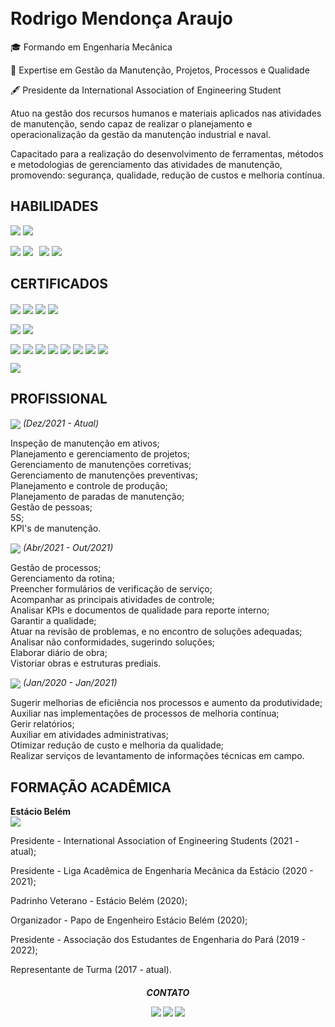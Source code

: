 <h1 align="left">
 
  <br>
  Rodrigo Mendonça Araujo
  <br>
</h1>



🎓 Formando em Engenharia Mecânica

🦺 Expertise em Gestão da Manutenção, Projetos, Processos e Qualidade

🖋 Presidente da International Association of Engineering Student
 
 
Atuo na gestão dos recursos humanos e materiais aplicados nas atividades de manutenção, sendo capaz de realizar o planejamento e operacionalização da gestão da manutenção industrial e naval.

Capacitado para a realização do desenvolvimento de ferramentas, métodos e metodologias de gerenciamento das atividades de manutenção, promovendo: segurança, qualidade, redução de custos e melhoria contínua. 

## HABILIDADES
<img src="https://badgen.net/badge/AutoCAD%202D/★★★☆☆/red" target="_blank"> <img src="https://badgen.net/badge/AutoCAD%203D/★★☆☆☆/red" target="_blank">

<img src="https://badgen.net/badge/MS%20Excel/★★☆☆☆/green" target="_blank"> <img src="https://badgen.net/badge/MS%20Project/★★★★★/green" target="_blank">⠀<img src="https://badgen.net/badge/MS%20Word/★★★☆☆/green" target="_blank"> <img src="https://badgen.net/badge/MS%20PowerPoint/★★★★★/green" target="_blank">⠀





## CERTIFICADOS

<a href="https://raw.githubusercontent.com/gestordamanutencao/gestordamanutencao/71aa5321f8767c0518f0244441a3b5915ec27ae9/docs/certificados/Mec%C3%A2nico%20de%20Motores%20a%20Diesel.pdf"><img align="center" src="https://badgen.net/badge/SENAI%20PA/Mecânico%20de%20Motores%20a%20Diesel/pink" target="_blank"></a>
<a href="https://raw.githubusercontent.com/gestordamanutencao/gestordamanutencao/71aa5321f8767c0518f0244441a3b5915ec27ae9/docs/certificados/Assistente%20de%20Gestão%20da%20Qualidade.pdf"><img align="center" src="https://badgen.net/badge/SENAI%20PA/Assistente%20Gestão%20da%20Qualidade/pink" target="_blank"></a>
<a href="https://raw.githubusercontent.com/gestordamanutencao/gestordamanutencao/71aa5321f8767c0518f0244441a3b5915ec27ae9/docs/certificados/Segurança%20do%20Trabalho.pdf"><img align="center" src="https://badgen.net/badge/SENAI%20PA/Segurança%20do%20Trabalho/pink" target="_blank"></a>
<a href="https://raw.githubusercontent.com/gestordamanutencao/gestordamanutencao/71aa5321f8767c0518f0244441a3b5915ec27ae9/docs/certificados/Logística%20-%205S.PDF"><img align="center" src="https://badgen.net/badge/SENAI%20PA/Logística - 5S/pink" target="_blank"></a>  

  
<a href="https://raw.githubusercontent.com/gestordamanutencao/gestordamanutencao/71aa5321f8767c0518f0244441a3b5915ec27ae9/docs/certificados/MS%20PROJECT.pdf"><img align="center" src="https://badgen.net/badge/IEL%20PA/Gerenciamento%20de%20Projetos%20MS%20Project/orange" target="_blank"></a>
<a href="https://raw.githubusercontent.com/gestordamanutencao/gestordamanutencao/71aa5321f8767c0518f0244441a3b5915ec27ae9/docs/certificados/ANALISTA%20DE%20PCP.pdf"><img align="center" src="https://badgen.net/badge/IEL%20PA/Analista%20de%20Controle%20de%20Produção/orange" target="_blank"></a>  

  

<a href="https://raw.githubusercontent.com/gestordamanutencao/gestordamanutencao/71aa5321f8767c0518f0244441a3b5915ec27ae9/docs/certificados/Melhorias%20Especificas.pdf"><img align="center" src="https://badgen.net/badge/ENGETELES/Melhorias%20Especificas/blue" target="_blank"></a>
<a href="https://raw.githubusercontent.com/gestordamanutencao/gestordamanutencao/71aa5321f8767c0518f0244441a3b5915ec27ae9/docs/certificados/Manutenção%20Planejada.pdf"><img align="center" src="https://badgen.net/badge/ENGETELES/Manutenção%20Planejada/blue" target="_blank"></a>
<a href="https://raw.githubusercontent.com/gestordamanutencao/gestordamanutencao/71aa5321f8767c0518f0244441a3b5915ec27ae9/docs/certificados/Manutenção%20Autônoma.pdf"><img align="center" src="https://badgen.net/badge/ENGETELES/Manutenção%20Autônoma/blue" target="_blank"></a>
<a href="https://raw.githubusercontent.com/gestordamanutencao/gestordamanutencao/71aa5321f8767c0518f0244441a3b5915ec27ae9/docs/certificados/Gestão%20de%20Projetos%20para%20Manutenção.pdf"><img align="center" src="https://badgen.net/badge/ENGETELES/Gestão%20de%20Projetos/blue" target="_blank"></a>
<a href="https://raw.githubusercontent.com/gestordamanutencao/gestordamanutencao/71aa5321f8767c0518f0244441a3b5915ec27ae9/docs/certificados/Formação%20de%20Planejadores%20de%20Manutenção.pdf"><img align="center" src="https://badgen.net/badge/ENGETELES/Formação%20de%20Planejadores%20de%20Manutenção/blue" target="_blank"></a>
<a href="https://raw.githubusercontent.com/gestordamanutencao/gestordamanutencao/71aa5321f8767c0518f0244441a3b5915ec27ae9/docs/certificados/Formação%20de%20Analistas%20de%20Manutenção.pdf"><img align="center" src="https://badgen.net/badge/ENGETELES/Formação%20de%20Analistas%20de%20Manutenção/blue" target="_blank"></a>
<a href="https://raw.githubusercontent.com/gestordamanutencao/gestordamanutencao/71aa5321f8767c0518f0244441a3b5915ec27ae9/docs/certificados/Gestão%20de%20Paradas%20de%20Manutenção.pdf"><img align="center" src="https://badgen.net/badge/ENGETELES/Gestão%20de%20Paradas%20de%20Manutenção/blue" target="_blank"></a>
<a href="https://raw.githubusercontent.com/gestordamanutencao/gestordamanutencao/71aa5321f8767c0518f0244441a3b5915ec27ae9/docs/certificados/Engenharia%20de%20Confiabilidade.pdf"><img align="center" src="https://badgen.net/badge/ENGETELES/Engenharia%20de%20Confiabilidade/blue" target="_blank"></a>

<a href="https://raw.githubusercontent.com/gestordamanutencao/gestordamanutencao/71aa5321f8767c0518f0244441a3b5915ec27ae9/docs/certificados/Coordenador%20de%20Manutenção%20Naval.pdf"><img align="center" src="https://badgen.net/badge/Instituto%20Naval%20da%20Amazônia/Coordenador%20de%20Manutenção%20Naval/green" target="_blank"></a>




## PROFISSIONAL

<a href="https://raw.githubusercontent.com/gestordamanutencao/gestordamanutencao/71aa5321f8767c0518f0244441a3b5915ec27ae9/docs/portfolio/portfolio%20camila%20navegação.pdf"><img align="center" src="https://badgen.net/badge/Autônomo/Consultoria%20em%20Manutenção%20Naval/grey" target="_blank"></a> *(Dez/2021 - Atual)*

  
Inspeção de manutenção em ativos;  
Planejamento e gerenciamento de projetos;  
Gerenciamento de manutenções corretivas;  
Gerenciamento de manutenções preventivas;  
Planejamento e controle de produção;  
Planejamento de paradas de manutenção;  
Gestão de pessoas;  
5S;  
KPI's de manutenção.  

<a href="https://raw.githubusercontent.com/gestordamanutencao/gestordamanutencao/71aa5321f8767c0518f0244441a3b5915ec27ae9/docs/certificados/carta%20de%20recomendação/carta%20de%20recomendação.pdf"><img align="center" src="https://badgen.net/badge/Almáa%20Engenharia/Estagiário%20dos%20Processos%20da%20Qualidade/yellow" target="_blank"></a> *(Abr/2021 - Out/2021)*


  
Gestão de processos;  
Gerenciamento da rotina;  
Preencher formulários de verificação de serviço;  
Acompanhar as principais atividades de controle;  
Analisar KPIs e documentos de qualidade para reporte interno;  
Garantir a qualidade;  
Atuar na revisão de problemas, e no encontro de soluções adequadas;  
Analisar não conformidades, sugerindo soluções;  
Elaborar diário de obra;  
Vistoriar obras e estruturas prediais.  


<a href="https://raw.githubusercontent.com/gestordamanutencao/gestordamanutencao/71aa5321f8767c0518f0244441a3b5915ec27ae9/docs/certificados/declaração%20de%20estágio%20camila%20navegação.pdf"><img align="center" src="https://badgen.net/badge/Camila%20Navegação%20e%20Transportes/Estagiário%20de%20Gestão%20da%20Qualidade/red" target="_blank"></a>  *(Jan/2020 - Jan/2021)*

   
   
Sugerir melhorias de eficiência nos processos e aumento da produtividade;  
Auxiliar nas implementações de processos de melhoria contínua;  
Gerir relatórios;  
Auxiliar em atividades administrativas;  
Otimizar redução de custo e melhoria da qualidade;  
Realizar serviços de levantamento de informações técnicas em campo.  
  
 

## FORMAÇÃO ACADÊMICA


**Estácio Belém**  
<a href="https://raw.githubusercontent.com/gestordamanutencao/gestordamanutencao/71aa5321f8767c0518f0244441a3b5915ec27ae9/docs/declaração/declaracao%20de%20matricula.pdf"><img align="center" src="https://badgen.net/badge/Engenharia%20Mecânica/(2017%20-%20Atual)/blue" target="_blank"></a>

Presidente - International Association of Engineering Students (2021 - atual);  

Presidente - Liga Acadêmica de Engenharia Mecânica da Estácio (2020 - 2021);  

Padrinho Veterano - Estácio Belém (2020);  

Organizador - Papo de Engenheiro Estácio Belém (2020);  

Presidente - Associação dos Estudantes de Engenharia do Pará (2019 - 2022);  

Representante de Turma (2017 - atual).  
  



<h5 align="center">  
CONTATO



<a href="https://wa.me/5591981431839" target="_blank"><img src="https://img.shields.io/badge/WhatsApp-25D366?style=for-the-badge&logo=whatsapp&logoColor=white" target="_blank"></a>
<a href="https://t.me/gestordamanutencao" target="_blank"><img src="https://img.shields.io/badge/Telegram-2CA5E0?style=for-the-badge&logo=telegram&logoColor=white" target="_blank"></a>
<a href="https://www.linkedin.com/in/gestordamanutencao" target="_blank"><img src="https://img.shields.io/badge/-LinkedIn-%230077B5?style=for-the-badge&logo=linkedin&logoColor=white" target="_blank"></a>  

</h5>

</div>
